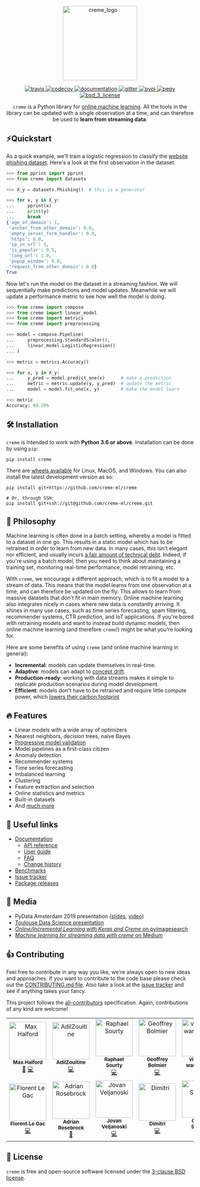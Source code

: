 <p align="center">
  <img height="200px" src="https://docs.google.com/drawings/d/e/2PACX-1vSl80T4MnWRsPX3KvlB2kn6zVdHdUleG_w2zBiLS7RxLGAHxiSYTnw3LZtXh__YMv6KcIOYOvkSt9PB/pub?w=447&h=182" alt="creme_logo">
</p>

<p align="center">
  <!-- Travis -->
  <a href="https://travis-ci.org/creme-ml/creme">
    <img src="https://img.shields.io/travis/creme-ml/creme/master.svg?style=flat-square" alt="travis">
  </a>
  <!-- Codecov -->
  <a href="https://codecov.io/gh/creme-ml/creme">
    <img src="https://img.shields.io/codecov/c/gh/creme-ml/creme.svg?style=flat-square" alt="codecov">
  </a>
  <!-- Documentation -->
  <a href="https://creme-ml.github.io/">
    <img src="https://img.shields.io/website?label=documentation&style=flat-square&url=https%3A%2F%2Fcreme-ml.github.io%2F" alt="documentation">
  </a>
  <!-- Gitter -->
  <a href="https://gitter.im/creme-ml/community?utm_source=share-link&utm_medium=link&utm_campaign=share-link">
    <img src="https://img.shields.io/gitter/room/creme-ml/community?color=blueviolet&style=flat-square" alt="gitter">
  </a>
  <!-- PyPI -->
  <a href="https://pypi.org/project/creme">
    <img src="https://img.shields.io/pypi/v/creme.svg?label=release&color=blue&style=flat-square" alt="pypi">
  </a>
  <!-- PePy -->
  <a href="https://pepy.tech/project/creme">
    <img src="https://img.shields.io/badge/dynamic/json?style=flat-square&maxAge=86400&label=downloads&query=%24.total_downloads&url=https%3A%2F%2Fapi.pepy.tech%2Fapi%2Fprojects%2Fcreme" alt="pepy">
  </a>
  <!-- License -->
  <a href="https://opensource.org/licenses/BSD-3-Clause">
    <img src="https://img.shields.io/badge/License-BSD%203--Clause-blue.svg?style=flat-square" alt="bsd_3_license">
  </a>
</p>

<p align="center">
  <code>creme</code> is a Python library for <a href="https://www.wikiwand.com/en/Online_machine_learning">online machine learning</a>. All the tools in the library can be updated with a single observation at a time, and can therefore be used to <b>learn from streaming data</b>.
</p>

## ⚡️Quickstart

As a quick example, we'll train a logistic regression to classify the [website phishing dataset](http://archive.ics.uci.edu/ml/datasets/Website+Phishing). Here's a look at the first observation in the dataset.

```python
>>> from pprint import pprint
>>> from creme import datasets

>>> X_y = datasets.Phishing()  # this is a generator

>>> for x, y in X_y:
...     pprint(x)
...     print(y)
...     break
{'age_of_domain': 1,
 'anchor_from_other_domain': 0.0,
 'empty_server_form_handler': 0.0,
 'https': 0.0,
 'ip_in_url': 1,
 'is_popular': 0.5,
 'long_url': 1.0,
 'popup_window': 0.0,
 'request_from_other_domain': 0.0}
True

```

Now let's run the model on the dataset in a streaming fashion. We will sequentially make predictions and model updates. Meanwhile we will update a performance metric to see how well the model is doing.

```python
>>> from creme import compose
>>> from creme import linear_model
>>> from creme import metrics
>>> from creme import preprocessing

>>> model = compose.Pipeline(
...     preprocessing.StandardScaler(),
...     linear_model.LogisticRegression()
... )

>>> metric = metrics.Accuracy()

>>> for x, y in X_y:
...     y_pred = model.predict_one(x)      # make a prediction
...     metric = metric.update(y, y_pred)  # update the metric
...     model = model.fit_one(x, y)        # make the model learn

>>> metric
Accuracy: 89.28%

```

## 🛠 Installation

`creme` is intended to work with **Python 3.6 or above**. Installation can be done by using `pip`:

    pip install creme

There are [wheels available](https://pypi.org/project/creme/#files) for Linux, MacOS, and Windows. You can also install the latest development version as so:

    pip install git+https://github.com/creme-ml/creme

    # Or, through SSH:
    pip install git+ssh://git@github.com/creme-ml/creme.git

## 🧠 Philosophy

Machine learning is often done in a batch setting, whereby a model is fitted to a dataset in one go. This results in a static model which has to be retrained in order to learn from new data. In many cases, this isn't elegant nor efficient, and usually incurs [a fair amount of technical debt](https://research.google/pubs/pub43146/). Indeed, if you're using a batch model, then you need to think about maintaining a training set, monitoring real-time performance, model retraining, etc.

With `creme`, we encourage a different approach, which is to fit a model to a stream of data. This means that the model learns from one observation at a time, and can therefore be updated on the fly. This allows to learn from massive datasets that don't fit in main memory. Online machine learning also integrates nicely in cases where new data is constantly arriving. It shines in many use cases, such as time series forecasting, spam filtering, recommender systems, CTR prediction, and IoT applications. If you're bored with retraining models and want to instead build dynamic models, then online machine learning (and therefore `creme`!) might be what you're looking for.

Here are some benefits of using `creme` (and online machine learning in general):

- **Incremental**: models can update themselves in real-time.
- **Adaptive**: models can adapt to [concept drift](https://www.wikiwand.com/en/Concept_drift).
- **Production-ready**: working with data streams makes it simple to replicate production scenarios during model development.
- **Efficient**: models don't have to be retrained and require little compute power, which [lowers their carbon footprint](https://arxiv.org/abs/1907.10597)

## 🔥 Features

- Linear models with a wide array of optimizers
- Nearest neighbors, decision trees, naïve Bayes
- [Progressive model validation](https://hunch.net/~jl/projects/prediction_bounds/progressive_validation/coltfinal.pdf)
- Model pipelines as a first-class citizen
- Anomaly detection
- Recommender systems
- Time series forecasting
- Imbalanced learning
- Clustering
- Feature extraction and selection
- Online statistics and metrics
- Built-in datasets
- And [much more](https://creme-ml.github.io/content/api.html)

## 🔗 Useful links

- [Documentation](https://creme-ml.github.io/)
  - [API reference](https://creme-ml.github.io/content/api.html)
  - [User guide](https://creme-ml.github.io/content/user-guide.html)
  - [FAQ](https://creme-ml.github.io/content/faq.html)
  - [Change history](https://creme-ml.github.io/content/changelog.html)
- [Benchmarks](https://github.com/creme-ml/creme/tree/master/benchmarks)
- [Issue tracker](https://github.com/creme-ml/creme/issues)
- [Package releases](https://pypi.org/project/creme/#history)

## 💬 Media

- PyData Amsterdam 2019 presentation ([slides](https://maxhalford.github.io/slides/creme-pydata/), [video](https://www.youtube.com/watch?v=P3M6dt7bY9U&list=PLGVZCDnMOq0q7_6SdrC2wRtdkojGBTAht&index=11))
- [Toulouse Data Science presentation](https://maxhalford.github.io/slides/creme-tds/)
- [*Online/Incremental Learning with Keras and Creme* on pyimagesearch](https://www.pyimagesearch.com/2019/06/17/online-incremental-learning-with-keras-and-creme/)
- [*Machine learning for streaming data with creme* on Medium](https://towardsdatascience.com/machine-learning-for-streaming-data-with-creme-dacf5fb469df)

## 👍 Contributing

Feel free to contribute in any way you like, we're always open to new ideas and approaches. If you want to contribute to the code base please check out the [CONTRIBUTING.md file](https://github.com/creme-ml/creme/blob/master/CONTRIBUTING.md). Also take a look at the [issue tracker](https://github.com/creme-ml/creme/issues) and see if anything takes your fancy.

This project follows the [all-contributors](https://github.com/all-contributors/all-contributors) specification. Again, contributions of any kind are welcome!

<!-- ALL-CONTRIBUTORS-LIST:START - Do not remove or modify this section -->
<!-- prettier-ignore-start -->
<!-- markdownlint-disable -->
<table>
  <tr>
    <td align="center"><a href="https://maxhalford.github.io"><img src="https://avatars1.githubusercontent.com/u/8095957?v=4" width="100px;" alt="Max Halford"/><br /><sub><b>Max Halford</b></sub></a><br /><a href="#projectManagement-MaxHalford" title="Project Management">📆</a> <a href="https://github.com/creme-ml/creme/commits?author=MaxHalford" title="Code">💻</a></td>
    <td align="center"><a href="https://github.com/AdilZouitine"><img src="https://avatars0.githubusercontent.com/u/24889239?v=4" width="100px;" alt="AdilZouitine"/><br /><sub><b>AdilZouitine</b></sub></a><br /><a href="https://github.com/creme-ml/creme/commits?author=AdilZouitine" title="Code">💻</a></td>
    <td align="center"><a href="https://github.com/raphaelsty"><img src="https://avatars3.githubusercontent.com/u/24591024?v=4" width="100px;" alt="Raphael Sourty"/><br /><sub><b>Raphael Sourty</b></sub></a><br /><a href="https://github.com/creme-ml/creme/commits?author=raphaelsty" title="Code">💻</a></td>
    <td align="center"><a href="http://www.linkedin.com/in/gbolmier"><img src="https://avatars0.githubusercontent.com/u/25319692?v=4" width="100px;" alt="Geoffrey Bolmier"/><br /><sub><b>Geoffrey Bolmier</b></sub></a><br /><a href="https://github.com/creme-ml/creme/commits?author=gbolmier" title="Code">💻</a></td>
    <td align="center"><a href="http://koaning.io"><img src="https://avatars1.githubusercontent.com/u/1019791?v=4" width="100px;" alt="vincent d warmerdam "/><br /><sub><b>vincent d warmerdam </b></sub></a><br /><a href="https://github.com/creme-ml/creme/commits?author=koaning" title="Code">💻</a></td>
    <td align="center"><a href="https://github.com/VaysseRobin"><img src="https://avatars2.githubusercontent.com/u/32324822?v=4" width="100px;" alt="VaysseRobin"/><br /><sub><b>VaysseRobin</b></sub></a><br /><a href="https://github.com/creme-ml/creme/commits?author=VaysseRobin" title="Code">💻</a></td>
    <td align="center"><a href="https://github.com/tweakyllama"><img src="https://avatars0.githubusercontent.com/u/7049400?v=4" width="100px;" alt="Lygon Bowen-West"/><br /><sub><b>Lygon Bowen-West</b></sub></a><br /><a href="https://github.com/creme-ml/creme/commits?author=tweakyllama" title="Code">💻</a></td>
  </tr>
  <tr>
    <td align="center"><a href="https://github.com/flegac"><img src="https://avatars2.githubusercontent.com/u/4342302?v=4" width="100px;" alt="Florent Le Gac"/><br /><sub><b>Florent Le Gac</b></sub></a><br /><a href="https://github.com/creme-ml/creme/commits?author=flegac" title="Code">💻</a></td>
    <td align="center"><a href="http://www.pyimagesearch.com"><img src="https://avatars2.githubusercontent.com/u/759645?v=4" width="100px;" alt="Adrian Rosebrock"/><br /><sub><b>Adrian Rosebrock</b></sub></a><br /><a href="#blog-jrosebr1" title="Blogposts">📝</a></td>
    <td align="center"><a href="https://github.com/JovanVeljanoski"><img src="https://avatars1.githubusercontent.com/u/18574951?v=4" width="100px;" alt="Jovan Veljanoski"/><br /><sub><b>Jovan Veljanoski</b></sub></a><br /><a href="https://github.com/creme-ml/creme/commits?author=JovanVeljanoski" title="Code">💻</a></td>
    <td align="center"><a href="https://github.com/d-me-tree"><img src="https://avatars1.githubusercontent.com/u/4955958?v=4" width="100px;" alt="Dimitri"/><br /><sub><b>Dimitri</b></sub></a><br /><a href="https://github.com/creme-ml/creme/commits?author=d-me-tree" title="Code">💻</a></td>
    <td align="center"><a href="https://github.com/greatsharma"><img src="https://avatars0.githubusercontent.com/u/32649388?v=4" width="100px;" alt="Gaurav Sharma"/><br /><sub><b>Gaurav Sharma</b></sub></a><br /><a href="https://github.com/creme-ml/creme/commits?author=greatsharma" title="Code">💻</a></td>
  </tr>
</table>
<!-- markdownlint-enable -->
<!-- prettier-ignore-end -->
<!-- ALL-CONTRIBUTORS-LIST:END -->

## 📝 License

`creme` is free and open-source software licensed under the [3-clause BSD license](https://github.com/creme-ml/creme/blob/master/LICENSE).

